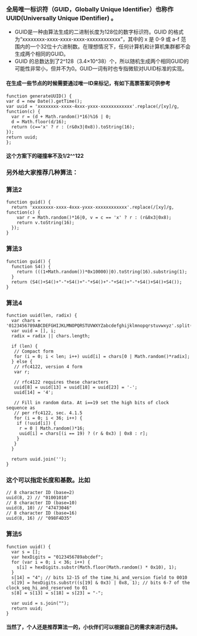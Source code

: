 ### 全局唯一标识符（GUID，Globally Unique Identifier）也称作 UUID(Universally Unique IDentifier) 。

* GUID是一种由算法生成的二进制长度为128位的数字标识符。GUID 的格式为“xxxxxxxx-xxxx-xxxx-xxxx-xxxxxxxxxxxx”，其中的 x 是 0-9 或 a-f 范围内的一个32位十六进制数。在理想情况下，任何计算机和计算机集群都不会生成两个相同的GUID。
* GUID 的总数达到了2^128（3.4×10^38）个，所以随机生成两个相同GUID的可能性非常小，但并不为0。GUID一词有时也专指微软对UUID标准的实现。

#### 在生成一些节点的时候需要通过唯一ID来标记，有如下高票答案可供参考
```
function generateUUID() {
var d = new Date().getTime();
var uuid = 'xxxxxxxx-xxxx-4xxx-yxxx-xxxxxxxxxxxx'.replace(/[xy]/g, function(c) {
  var r = (d + Math.random()*16)%16 | 0;
  d = Math.floor(d/16);
  return (c=='x' ? r : (r&0x3|0x8)).toString(16);
});
return uuid;
};
```
#### 这个方案下的碰撞率不及1/2^^122
### 另外给大家推荐几种算法：
### 算法2
```
function guid() {
  return 'xxxxxxxx-xxxx-4xxx-yxxx-xxxxxxxxxxxx'.replace(/[xy]/g, function(c) {
    var r = Math.random()*16|0, v = c == 'x' ? r : (r&0x3|0x8);
    return v.toString(16);
  });
}
```
### 算法3
```
function guid() {
  function S4() {
    return (((1+Math.random())*0x10000)|0).toString(16).substring(1);
  }
  return (S4()+S4()+"-"+S4()+"-"+S4()+"-"+S4()+"-"+S4()+S4()+S4());
}
```
### 算法4
```
function uuid(len, radix) {
  var chars = '0123456789ABCDEFGHIJKLMNOPQRSTUVWXYZabcdefghijklmnopqrstuvwxyz'.split('');
  var uuid = [], i;
  radix = radix || chars.length;
  
  if (len) {
   // Compact form
   for (i = 0; i < len; i++) uuid[i] = chars[0 | Math.random()*radix];
  } else {
   // rfc4122, version 4 form
   var r;
  
   // rfc4122 requires these characters
   uuid[8] = uuid[13] = uuid[18] = uuid[23] = '-';
   uuid[14] = '4';
  
   // Fill in random data. At i==19 set the high bits of clock sequence as
   // per rfc4122, sec. 4.1.5
   for (i = 0; i < 36; i++) {
    if (!uuid[i]) {
     r = 0 | Math.random()*16;
     uuid[i] = chars[(i == 19) ? (r & 0x3) | 0x8 : r];
    }
   }
  }
  
  return uuid.join('');
}
```
### 这个可以指定长度和基数。比如
```
// 8 character ID (base=2)
uuid(8, 2) // "01001010"
// 8 character ID (base=10)
uuid(8, 10) // "47473046"
// 8 character ID (base=16)
uuid(8, 16) // "098F4D35"
```
### 算法5
```
function uuid() {
  var s = [];
  var hexDigits = "0123456789abcdef";
  for (var i = 0; i < 36; i++) {
    s[i] = hexDigits.substr(Math.floor(Math.random() * 0x10), 1);
  }
  s[14] = "4"; // bits 12-15 of the time_hi_and_version field to 0010
  s[19] = hexDigits.substr((s[19] & 0x3) | 0x8, 1); // bits 6-7 of the clock_seq_hi_and_reserved to 01
  s[8] = s[13] = s[18] = s[23] = "-";
  
  var uuid = s.join("");
  return uuid;
}
```
#### 当然了，个人还是推荐算法一的，小伙伴们可以根据自己的需求来进行选择。